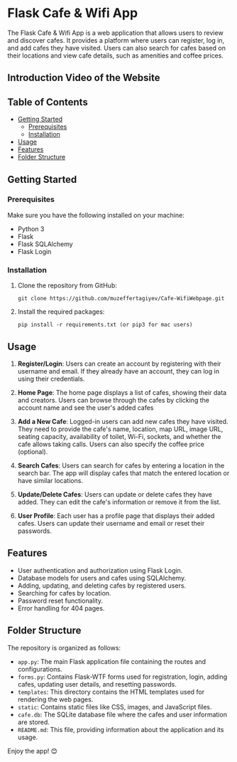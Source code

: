 # Flask Cafe  & Wifi App

The Flask Cafe  & Wifi App is a web application that allows users to review and discover cafes. It provides a platform where users can register, log in, and add cafes they have visited. Users can also search for cafes based on their locations and view cafe details, such as amenities and coffee prices.

## Introduction Video of the Website



## Table of Contents

- [Getting Started](#getting-started)
  - [Prerequisites](#prerequisites)
  - [Installation](#installation)
- [Usage](#usage)
- [Features](#features)
- [Folder Structure](#folder-structure)


## Getting Started

### Prerequisites

Make sure you have the following installed on your machine:

- Python 3
- Flask
- Flask SQLAlchemy
- Flask Login

### Installation

1. Clone the repository from GitHub:

   ```
   git clone https://github.com/muzeffertagiyev/Cafe-WifiWebpage.git
   ```

2. Install the required packages:

   ```
   pip install -r requirements.txt (or pip3 for mac users)
   ```

## Usage

1. **Register/Login**: Users can create an account by registering with their username and email. If they already have an account, they can log in using their credentials.

2. **Home Page**: The home page displays a list of cafes, showing their data and creators. Users can browse through the cafes by clicking the account name and see the user's added cafes

3. **Add a New Cafe**: Logged-in users can add new cafes they have visited. They need to provide the cafe's name, location, map URL, image URL, seating capacity, availability of toilet, Wi-Fi, sockets, and whether the cafe allows taking calls. Users can also specify the coffee price (optional).

4. **Search Cafes**: Users can search for cafes by entering a location in the search bar. The app will display cafes that match the entered location or have similar locations.

5. **Update/Delete Cafes**: Users can update or delete cafes they have added. They can edit the cafe's information or remove it from the list.

6. **User Profile**: Each user has a profile page that displays their added cafes. Users can update their username and email or reset their passwords.

## Features

- User authentication and authorization using Flask Login.
- Database models for users and cafes using SQLAlchemy.
- Adding, updating, and deleting cafes by registered users.
- Searching for cafes by location.
- Password reset functionality.
- Error handling for 404 pages.

## Folder Structure

The repository is organized as follows:

- `app.py`: The main Flask application file containing the routes and configurations.
- `forms.py`: Contains Flask-WTF forms used for registration, login, adding cafes, updating user details, and resetting passwords.
- `templates`: This directory contains the HTML templates used for rendering the web pages.
- `static`: Contains static files like CSS, images, and JavaScript files.
- `cafe.db`: The SQLite database file where the cafes and user information are stored.
- `README.md`: This file, providing information about the application and its usage.



Enjoy the app! 😊

